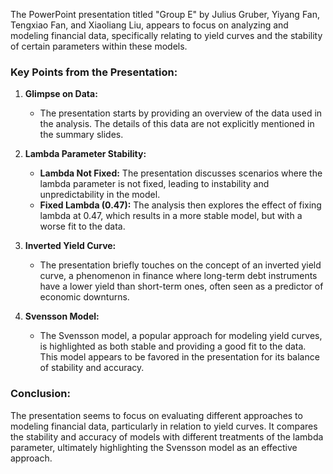 The PowerPoint presentation titled "Group E" by Julius Gruber, Yiyang Fan, Tengxiao Fan, and Xiaoliang Liu, appears to focus on analyzing and modeling financial data, specifically relating to yield curves and the stability of certain parameters within these models.

### Key Points from the Presentation:

1. **Glimpse on Data:**
   - The presentation starts by providing an overview of the data used in the analysis. The details of this data are not explicitly mentioned in the summary slides.

2. **Lambda Parameter Stability:**
   - **Lambda Not Fixed:** The presentation discusses scenarios where the lambda parameter is not fixed, leading to instability and unpredictability in the model.
   - **Fixed Lambda (0.47):** The analysis then explores the effect of fixing lambda at 0.47, which results in a more stable model, but with a worse fit to the data.

3. **Inverted Yield Curve:**
   - The presentation briefly touches on the concept of an inverted yield curve, a phenomenon in finance where long-term debt instruments have a lower yield than short-term ones, often seen as a predictor of economic downturns.

4. **Svensson Model:**
   - The Svensson model, a popular approach for modeling yield curves, is highlighted as both stable and providing a good fit to the data. This model appears to be favored in the presentation for its balance of stability and accuracy.

### Conclusion:
The presentation seems to focus on evaluating different approaches to modeling financial data, particularly in relation to yield curves. It compares the stability and accuracy of models with different treatments of the lambda parameter, ultimately highlighting the Svensson model as an effective approach.
